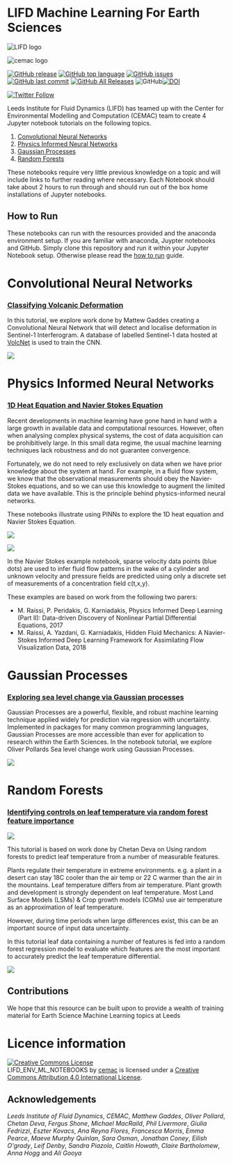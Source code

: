 # LIFD Machine Learning For Earth Sciences


![LIFD logo](https://raw.githubusercontent.com/cemac/LIFD_ENV_ML_NOTEBOOKS/main/images/LIFDlogo.png)

![cemac logo](https://raw.githubusercontent.com/cemac/cemac_generic/master/Images/cemac.png)


 [![GitHub release](https://img.shields.io/github/release/cemac/LIFD_ENV_ML_NOTEBOOKS.svg)](https://github.com/cemac/LIFD_ENV_ML_NOTEBOOKS/releases) [![GitHub top language](https://img.shields.io/github/languages/top/cemac/LIFD_ENV_ML_NOTEBOOKS.svg)](https://github.com/cemac/LIFD_ENV_ML_NOTEBOOKS) [![GitHub issues](https://img.shields.io/github/issues/cemac/LIFD_ENV_ML_NOTEBOOKS.svg)](https://github.com/cemac/LIFD_ENV_ML_NOTEBOOKS/issues) [![GitHub last commit](https://img.shields.io/github/last-commit/cemac/LIFD_ENV_ML_NOTEBOOKS.svg)](https://github.com/cemac/LIFD_ENV_ML_NOTEBOOKS/commits/master) [![GitHub All Releases](https://img.shields.io/github/downloads/cemac/LIFD_ENV_ML_NOTEBOOKS/total.svg)](https://github.com/cemac/LIFD_ENV_ML_NOTEBOOKS/releases) ![GitHub](https://img.shields.io/github/license/cemac/LIFD_ENV_ML_NOTEBOOKS.svg)[![DOI](https://zenodo.org/badge/366734586.svg)](https://zenodo.org/badge/latestdoi/366734586)




[![Twitter Follow](https://img.shields.io/twitter/follow/FluidsLeeds.svg?style=social&label=Follow)](https://twitter.com/FluidsLeeds)

Leeds Institute for Fluid Dynamics (LIFD) has teamed up with the Center for Environmental Modelling and Computation (CEMAC) team to create 4 Jupyter notebook tutorials on the following topics.

1. [Convolutional Neural Networks](#Convolutional-Neural-Networks)
2. [Physics Informed Neural Networks](#Physics-Informed-Neural-Networks)
3. [Gaussian Processes](#Gaussian-Processes)
4. [Random Forests](#Random-Forests)

These notebooks require very little previous knowledge on a topic and will include links to further reading where necessary. Each Notebook should take about 2 hours to run through and should run out of the box home installations of Jupyter notebooks.

## How to Run

These notebooks can run with the resources provided and the anaconda environment setup. If you are familiar with anaconda, Juypter notebooks and GitHub. Simply clone this repository and run it within your Jupyter Notebook setup. Otherwise please read the [how to run](howtorun.md) guide.

# Convolutional Neural Networks

### [Classifying Volcanic Deformation](https://github.com/cemac/LIFD_ConvolutionalNeuralNetworks)

In this tutorial, we explore work done by Mattew Gaddes creating a Convolutional Neural Network that will detect and localise deformation in Sentinel-1 Interferogram. A database of labelled Sentinel-1 data hosted at [VolcNet](https://github.com/matthew-gaddes/VolcNet) is used to train the CNN.

![](https://raw.githubusercontent.com/cemac/LIFD_ConvolutionalNeuralNetworks/main/CNN_Volcanic_deformation_files/CNN_Volcanic_deformation_56_2.png)

# Physics Informed Neural Networks

### [1D Heat Equation and Navier Stokes Equation](https://github.com/cemac/LIFD_Physics_Informed_Neural_Networks)

Recent developments in machine learning have gone hand in hand with a large growth in available data and computational resources. However, often when analysing complex physical systems, the cost of data acquisition can be prohibitively large. In this small data regime, the usual machine learning techniques lack robustness and do not guarantee convergence.  

Fortunately, we do not need to rely exclusively on data when we have prior knowledge about the system at hand. For example, in a fluid flow system, we know that the observational measurements should obey the Navier-Stokes equations, and so we can use this knowledge to augment the limited data we have available. This is the principle behind physics-informed neural networks.

These notebooks illustrate using PINNs to explore the 1D heat equation and Navier Stokes Equation.  

![](https://raw.githubusercontent.com/cemac/LIFD_Physics_Informed_Neural_Networks/main/PINNs_1DHeatEquationExample_files/PINNs_1DHeatEquationExample_49_1.png)

![](https://raw.githubusercontent.com/cemac/LIFD_Physics_Informed_Neural_Networks/main/PINNs_NavierStokes_example_files/PINNs_NavierStokes_example_53_2.png)

In the Navier Stokes example notebook, sparse velocity data points (blue dots) are used to infer fluid flow patterns in the wake of a cylinder and unknown velocity and pressure fields are predicted using only a discrete set of measurements of a concentration field c(t,x,y).

These examples are based on work from the following two parers:
* M. Raissi, P. Peridakis, G. Karniadakis, Physics Informed Deep Learning (Part II): Data-driven Discovery of Nonlinear Partial Differential Equations, 2017
* M. Raissi, A. Yazdani, G. Karniadakis, Hidden Fluid Mechanics: A Navier-Stokes Informed Deep Learning Framework for Assimilating Flow Visualization Data, 2018

# Gaussian Processes
### [Exploring sea level change via Gaussian processes](https://github.com/cemac/LIFD_GaussianProcesses)

Gaussian Processes are a powerful, flexible, and robust machine learning technique applied widely for prediction via regression with uncertainty. Implemented in packages for many common programming languages, Gaussian Processes are more accessible than ever for application to research within the Earth Sciences. In the notebook tutorial, we explore Oliver Pollards Sea level change work using Gaussian Processes.

![](https://raw.githubusercontent.com/cemac/LIFD_GaussianProcesses/main/Gaussian_Processes_files/Gaussian_Processes_46_0.png)

# Random Forests
### [Identifying controls on leaf temperature via random forest feature importance](https://github.com/cemac/LIFD_RandomForests)

![](https://raw.githubusercontent.com/cemac/LIFD_RandomForests/main/tree_example_max_depth_4.png)

This tutorial is based on work done by Chetan Deva on Using random forests to predict leaf temperature from a number of measurable features.

Plants regulate their temperature in extreme environments. e.g. a plant in a desert can stay 18C cooler than the air temp or 22 C warmer than the air in the mountains. Leaf temperature differs from air temperature. Plant growth and development is strongly dependent on leaf temperature. Most Land Surface Models (LSMs) & Crop growth models (CGMs) use air temperature as an approximation of leaf temperature.

However, during time periods when large differences exist, this can be an important source of input data uncertainty.

In this tutorial leaf data containing a number of features is fed into a random forest regression model to evaluate which features are the most important to accurately predict the leaf temperature differential.


![](https://raw.githubusercontent.com/cemac/LIFD_RandomForests/main/RandomForests_files/RandomForests_74_1.png)

## Contributions

We hope that this resource can be built upon to provide a wealth of training material for Earth Science Machine Learning topics at Leeds

# Licence information #

<a rel="license" href="http://creativecommons.org/licenses/by/4.0/"><img alt="Creative Commons License" style="border-width:0" src="https://i.creativecommons.org/l/by/4.0/88x31.png" /></a><br /><span xmlns:dct="http://purl.org/dc/terms/" property="dct:title">LIFD_ENV_ML_NOTEBOOKS</span> by <a xmlns:cc="http://creativecommons.org/ns#" href="http://cemac.leeds.ac.uk/" property="cc:attributionName" rel="cc:attributionURL">cemac</a> is licensed under a <a rel="license" href="http://creativecommons.org/licenses/by/4.0/">Creative Commons Attribution 4.0 International License</a>.

## Acknowledgements

*Leeds Institute of Fluid Dynamics*, *CEMAC*, *Matthew Gaddes*, *Oliver Pollard*, *Chetan Deva*, *Fergus Shone*, *Michael MacRaild*, *Phil Livermore*, *Giulia Fedrizzi*, *Eszter Kovacs*, *Ana Reyna Flores*, *Francesca Morris*, *Emma Pearce*, *Maeve Murphy Quinlan*, *Sara Osman*, *Jonathan Coney*, *Eilish O'grady*, *Leif Denby*, *Sandra Piazolo*, *Caitlin Howath*, *Claire Bartholomew*, *Anna Hogg* and *Ali Gooya*

